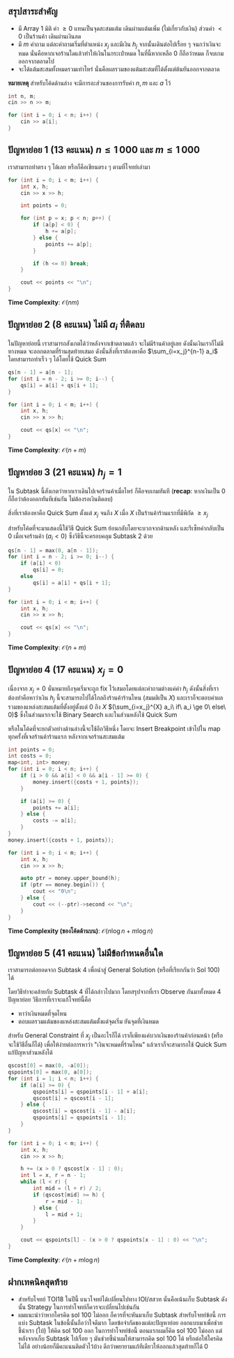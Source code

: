 ## สรุปสาระสำคัญ

- มี Array 1 มิติ ค่า $\ge 0$ แทนเป็นจุดสะสมแต้ม เดินผ่านแต้มเพิ่ม (ไม่เกี่ยวกับเงิน) ส่วนค่า $\lt 0$ เป็นร้านค้า เดินผ่านเงินลด
- มี $m$ คำถาม แต่ละคำถามเริ่มที่ตำแหน่ง $x_j$ และมีเงิน $h_j$ จากนั้นเดินต่อไปเรื่อย ๆ จนกว่าเงินจะหมด
  นั่นคือหากเจอร้านใดแล้วทำให้เงินในกระเป๋าหมด ในที่นี้หากเหลือ 0 ก็ถือว่าหมด ก็จบเกมออกจากตลาดไป
- จะได้แต้มสะสมทั้งหมดรวมเท่าไหร่ นั่นคือผลรวมของแต้มสะสมที่ได้ตั้งแต่ต้นยันออกจากตลาด

**หมายเหตุ** สำหรับโค้ดด้านล่าง จะมีการละส่วนของการรับค่า $n, m$ และ $a$ ไว้

```cpp
int n, m;
cin >> n >> m;

for (int i = 0; i < n; i++) {
    cin >> a[i];
}
```

## ปัญหาย่อย 1 (13 คะแนน) $n \le 1\,000$ และ $m \le 1\,000$

เราสามารถทำตรง ๆ ได้เลย หรือก็คือเขียนตรง ๆ ตามที่โจทย์เล่ามา

```cpp
for (int i = 0; i < m; i++) {
    int x, h;
    cin >> x >> h;

    int points = 0;

    for (int p = x; p < n; p++) {
        if (a[p] < 0) {
            h += a[p];
        } else {
            points += a[p];
        }

        if (h <= 0) break;
    }

    cout << points << "\n";
}
```

**Time Complexity**: $\mathcal{O}(nm)$

## ปัญหาย่อย 2 (8 คะแนน) ไม่มี $a_i$ ที่ติดลบ

ในปัญหาย่อยนี้ เราสามารถสังเกตได้ว่าหลังจากเข้าตลาดแล้ว จะไม่มีร้านค้าอยู่เลย ดังนั้นเงินเราก็ไม่มีทางหมด จะออกตลาดที่ร้านสุดท้ายเสมอ
ดังนั้นสิ่งที่เราต้องหาคือ $\sum_{i=x_j}^{n-1} a_i$ โดยสามารถทำเร็ว ๆ ได้โดยใช้ Quick Sum

```cpp
qs[n - 1] = a[n - 1];
for (int i = n - 2; i >= 0; i--) {
    qs[i] = a[i] + qs[i + 1];
}

for (int i = 0; i < m; i++) {
    int x, h;
    cin >> x >> h;

    cout << qs[x] << "\n";
}
```

**Time Complexity**: $\mathcal{O}(n+m)$

## ปัญหาย่อย 3 (21 คะแนน) $h_j = 1$

ใน Subtask นี้สังเกตว่าหากเราเดินไปเจอร้านค้าเมื่อไหร่ ก็คือจบเกมทันที
(**recap**: หากเงินเป็น 0 ก็ถือว่าต้องออกทันทีเช่นกัน ไม่ต้องรอเงินติดลบ)

สิ่งที่เราต้องหาคือ Quick Sum ตั้งแต่ $x_j$ จนถึง $X$ เมื่อ $X$ เป็นร้านค้าร้านแรกที่มีพิกัด $\ge x_j$

สำหรับโค้ดที่จะมาแสดงนี้ใช้วิธี Quick Sum ย้อนกลับโดยจะบวกจากด้านหลัง และรีเซ็ทค่ากลับเป็น $0$ เมื่อเจอร้านค้า $(a_i \lt 0)$ ซึ่งวิธีนี้จะครอบคลุม Subtask 2 ด้วย

```cpp
qs[n - 1] = max(0, a[n - 1]);
for (int i = n - 2; i >= 0; i--) {
    if (a[i] < 0)
        qs[i] = 0;
    else
        qs[i] = a[i] + qs[i + 1];
}

for (int i = 0; i < m; i++) {
    int x, h;
    cin >> x >> h;

    cout << qs[x] << "\n";
}
```

**Time Complexity**: $\mathcal{O}(n+m)$

## ปัญหาย่อย 4 (17 คะแนน) $x_j = 0$

เนื่องจาก $x_j = 0$ นั่นหมายถึงจุดเริ่มจะถูก fix ไว้เสมอโดยแต่ละคำถามต่างแค่ค่า $h_j$
ดังนั้นสิ่งที่เราต้องทำคือหาว่าเงิน $h_j$ นี้จะสามารถไปได้ไกลถึงร้านค้าร้านไหน
(สมมติเป็น $X$) และเราก็จะตอบค่าผลรวมของแหล่งสะสมแต้มที่ตั้งอยู่ตั้งแต่ $0$ ถึง $X$ $(\sum_{i=x_j}^{X} a_i\ if\ a_i \ge 0\ else\ 0)$
ซึ่งในส่วนแรกจะใช้ Binary Search และในส่วนหลังใช้ Quick Sum

หรือในโค้ดที่จะยกตัวอย่างด้านล่างนี้จะใช้อีกวิธีหนึ่ง โดยจะ Insert Breakpoint เข้าไปใน map ทุกครั้งที่เจอร้านค้าร้านแรก หลังจากเจอร้านสะสมแต้ม

```cpp
int points = 0;
int costs = 0;
map<int, int> money;
for (int i = 0; i < n; i++) {
    if (i > 0 && a[i] < 0 && a[i - 1] >= 0) {
        money.insert({costs + 1, points});
    }

    if (a[i] >= 0) {
        points += a[i];
    } else {
        costs -= a[i];
    }
}
money.insert({costs + 1, points});

for (int i = 0; i < m; i++) {
    int x, h;
    cin >> x >> h;

    auto ptr = money.upper_bound(h);
    if (ptr == money.begin()) {
        cout << "0\n";
    } else {
        cout << (--ptr)->second << "\n";
    }
}
```

**Time Complexity (ของโค้ดด้านบน)**: $\mathcal{O}(n\log n+m\log n)$

## ปัญหาย่อย 5 (41 คะแนน) ไม่มีข้อกำหนดอื่นใด

เราสามารถต่อยอดจาก Subtask 4 เพื่อนำสู่ General Solution (หรือที่เรียกกันว่า Sol 100) ได้

โดยวิธีทำจะคล้ายกับ Subtask 4 ที่ได้กล่าวไปมาก โดยสรุปจากที่เรา Observe กันมาทั้งหมด 4 ปัญหาย่อย วิธีการที่เราจะแก้โจทย์นี้คือ

- หาว่าเงินหมดที่จุดไหน
- ตอบผลรวมแต้มของแหล่งสะสมแต้มตั้งแต่จุดเริ่ม ยันจุดที่เงินหมด

สำหรับ General Constraint ที่ $x_j$ เป็นอะไรก็ได้
เราก็เพียงแค่บวกเงินของร้านค้าก่อนหน้า (หรือจะใช้วิธีอื่นก็ได้) เพื่อให้ง่ายต่อการหาว่า "เงินจะหมดที่ร้านไหน" แล้วเราก็จะสามารถใช้ Quick Sum แก้ปัญหาส่วนหลังได้

```cpp
qscost[0] = max(0, -a[0]);
qspoints[0] = max(0, a[0]);
for (int i = 1; i < n; i++) {
    if (a[i] >= 0) {
        qspoints[i] = qspoints[i - 1] + a[i];
        qscost[i] = qscost[i - 1];
    } else {
        qscost[i] = qscost[i - 1] - a[i];
        qspoints[i] = qspoints[i - 1];
    }
}

for (int i = 0; i < m; i++) {
    int x, h;
    cin >> x >> h;

    h += (x > 0 ? qscost[x - 1] : 0);
    int l = x, r = n - 1;
    while (l < r) {
        int mid = (l + r) / 2;
        if (qscost[mid] >= h) {
            r = mid - 1;
        } else {
            l = mid + 1;
        }
    }

    cout << qspoints[l] - (x > 0 ? qspoints[x - 1] : 0) << "\n";
}
```

**Time Complexity**: $\mathcal{O}(n+m\log n)$

## ฝากเทคนิคสุดท้าย

- สำหรับโจทย์ TOI18 ในปีนี้ แนวโจทย์ได้เปลี่ยนไปทาง IOI/สสวท นั่นคือเน้นเก็บ Subtask ดังนั้น Strategy ในการทำโจทย์ก็ควรจะเปลี่ยนไปเช่นกัน
- ผมแนะนำว่าหากใครคิด sol 100 ไม่ออก ก็ควรที่จะหันมาเก็บ Subtask สำหรับโจทย์ข้อนี้ การแบ่ง Subtask
  ในข้อนี้นั้นถือว่าใจดีมาก โดยข้อจำกัดของแต่ละปัญหาย่อย ออกแบบมาเพื่อช่วยชี้นำเรา (ใบ้) ให้คิด sol 100 ออก
  ในการทำโจทย์ข้อนี้ ตอนแรกผมก็คิด sol 100 ไม่ออก แต่หลังจากเก็บ Subtask ไปเรื่อย ๆ
  มันช่วยชี้นำผมให้สามารถคิด sol 100 ได้ หรือต่อให้ใครคิดไม่ได้ อย่างน้อยก็มีคะแนนติดตัวไว้บ้าง
  ดีกว่าพยายามแก้ทีเดียวให้ออกแล้วสุดท้ายก็ได้ 0
